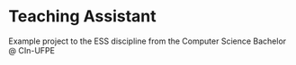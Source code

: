 # Teaching Assistant
Example project to the ESS discipline from the Computer Science Bachelor @ CIn-UFPE
